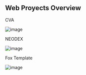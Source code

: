 ## Web Proyects Overview

CVA

![image](https://github.com/SergioHiroshi/Portfolio/assets/123132444/7a9e7379-e126-48bf-a1e2-a02534da5bdc)



NEODEX

![image](https://github.com/SergioHiroshi/Portfolio/assets/123132444/ac71d3fd-e27b-4188-a005-89bc0732a714)



Fox Template

![image](https://github.com/SergioHiroshi/Portfolio/assets/123132444/aa34f185-eb1c-409c-b2cd-0c0f3303ede7)


